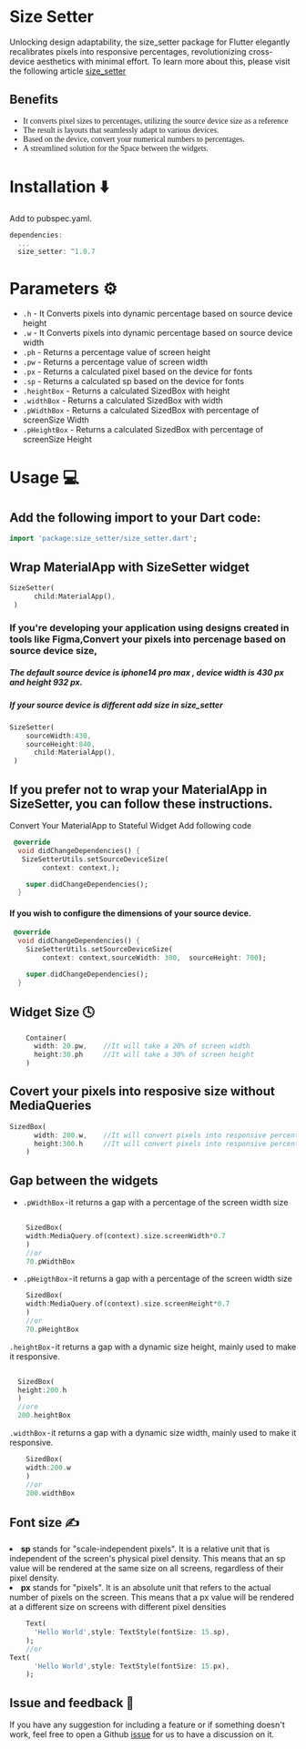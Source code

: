 # Size Setter

Unlocking design adaptability, the size_setter package for Flutter elegantly recalibrates pixels into responsive percentages, revolutionizing cross-device aesthetics with minimal effort. To learn more about this, please visit the following article [size_setter](https://medium.com/@madhanrkv10/new-package-for-your-responsive-flutter-app-development-b2c5a69e337)

## Benefits 
 <ul>
 <li style="font-family:bold "> It converts pixel sizes to percentages, utilizing the source device size as a reference</li>
  <li style="font-family:bold "> The result is layouts that seamlessly adapt to various devices.</li>
  <li style="font-family:bold "> Based on the device, convert your numerical numbers to percentages. </li>
  <li style="font-family:bold "> A streamlined solution for the Space between the widgets.
 </li>
 </ul>
 
# Installation ⬇️
Add to pubspec.yaml.
```dart
dependencies:
  ...
  size_setter: ^1.0.7
```

# Parameters ⚙️
* `.h` - It Converts pixels into dynamic percentage based on source device height
* `.w` - It Converts pixels into dynamic percentage based on source device width
* `.ph` - Returns a percentage  value of screen height
* `.pw` - Returns a percentage  value of screen width
* `.px` - Returns a calculated pixel based on the device for fonts
* `.sp` - Returns a calculated sp based on the device for fonts
*  `.heightBox` - Returns a calculated SizedBox with height
*  `.widthBox` - Returns a calculated SizedBox with width
*  `.pWidthBox` - Returns a calculated SizedBox with percentage of screenSize Width
*  `.pHeightBox` - Returns a calculated SizedBox with percentage of screenSize Height

# Usage 💻

## Add the following import to your Dart code: 
```dart
import 'package:size_setter/size_setter.dart';
```


## Wrap MaterialApp with SizeSetter widget
```dart
SizeSetter(
      child:MaterialApp(),     
 )
```
### If you're developing your application using designs created in tools like Figma,Convert  your pixels into percenage based on  source device size, 
##### The default source device  is iphone14 pro max , device width is 430 px and height 932 px. 

##### If your source device is different add size in size_setter


```dart
SizeSetter(
    sourceWidth:430,
    sourceHeight:840,
      child:MaterialApp(),   
 )
 ```
## If you prefer not to wrap your MaterialApp in SizeSetter, you can follow these instructions.
Convert Your MaterialApp to Stateful Widget
Add following code
```dart
 @override
  void didChangeDependencies() {
   SizeSetterUtils.setSourceDeviceSize(
        context: context,);

    super.didChangeDependencies();
  }

```
  #### If you wish to configure the dimensions of your source device.
```dart
 @override
  void didChangeDependencies() {
    SizeSetterUtils.setSourceDeviceSize(
        context: context,sourceWidth: 300,  sourceHeight: 700);

    super.didChangeDependencies();
  }

```
## Widget Size 🕓
```dart
    Container(
      width: 20.pw,    //It will take a 20% of screen width
      height:30.ph     //It will take a 30% of screen height
    )
```
## Covert your pixels into resposive size without MediaQueries 


```dart
SizedBox(
      width: 200.w,    //It will convert pixels into responsive percentage based on source device width
      height:300.h     //It will convert pixels into responsive percentage based on source device width
    )
```
## Gap between the widgets
 - `.pWidthBox` - it returns a gap with a percentage of the screen width size
```dart
  
    SizedBox(
    width:MediaQuery.of(context).size.screenWidth*0.7
    )
    //or
    70.pWidthBox 
```
 - `.pHeigthBox` - it returns a gap with a percentage of the screen width size
```dart
    SizedBox(
    width:MediaQuery.of(context).size.screenHeight*0.7
    )
    //or
    70.pHeightBox
   ``` 
  `.heightBox` - it returns a gap with a dynamic size height, mainly used to make it responsive.
  ```dart
     
    SizedBox(
    height:200.h
    )
    //ore
    200.heightBox
```   
`.widthBox` - it returns a gap with a dynamic size width, mainly used to make it responsive.
```dart
    SizedBox(
    width:200.w
    )
    //or
    200.widthBox
```
## Font size ✍️
<li> <Strong>sp</Strong> stands for "scale-independent pixels". It is a relative unit that is independent of the screen's physical pixel density. This means that an sp value will be rendered at the same size on all screens, regardless of their pixel density.
<li><Strong>px</Strong> stands for "pixels". It is an absolute unit that refers to the actual number of pixels on the screen. This means that a px value will be rendered at a different size on screens with different pixel densities

```dart
    Text(
      'Hello World',style: TextStyle(fontSize: 15.sp),
    );
    //or
Text(
      'Hello World',style: TextStyle(fontSize: 15.px),
    );

```
## Issue and feedback 💭 

If you have any suggestion for including a feature or if something doesn't work, feel free to open a Github [issue](https://github.com/Madhan-Rkv-10/size_setter/issues) for us to have a discussion on it.



